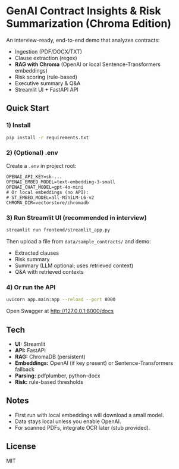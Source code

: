 # GenAI Contract Insights & Risk Summarization (Chroma Edition)

An interview-ready, end-to-end demo that analyzes contracts:
- Ingestion (PDF/DOCX/TXT)
- Clause extraction (regex)
- **RAG with Chroma** (OpenAI or local Sentence-Transformers embeddings)
- Risk scoring (rule-based)
- Executive summary & Q&A
- Streamlit UI + FastAPI API

## Quick Start

### 1) Install
```bash
pip install -r requirements.txt
```

### 2) (Optional) .env
Create a `.env` in project root:
```
OPENAI_API_KEY=sk-...
OPENAI_EMBED_MODEL=text-embedding-3-small
OPENAI_CHAT_MODEL=gpt-4o-mini
# Or local embeddings (no API):
# ST_EMBED_MODEL=all-MiniLM-L6-v2
CHROMA_DIR=vectorstore/chromadb
```

### 3) Run Streamlit UI (recommended in interview)
```bash
streamlit run frontend/streamlit_app.py
```
Then upload a file from `data/sample_contracts/` and demo:
- Extracted clauses
- Risk summary
- Summary (LLM optional; uses retrieved context)
- Q&A with retrieved contexts

### 4) Or run the API
```bash
uvicorn app.main:app --reload --port 8000
```
Open Swagger at http://127.0.0.1:8000/docs

## Tech
- **UI:** Streamlit
- **API:** FastAPI
- **RAG:** ChromaDB (persistent)
- **Embeddings:** OpenAI (if key present) or Sentence-Transformers fallback
- **Parsing:** pdfplumber, python-docx
- **Risk:** rule-based thresholds

## Notes
- First run with local embeddings will download a small model.
- Data stays local unless you enable OpenAI.
- For scanned PDFs, integrate OCR later (stub provided).

## License
MIT
